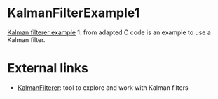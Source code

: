 # KalmanFilterExample1

[Kalman filterer example](https://github.com/richelbilderbeek/KalmanFilterExamples) 1: from adapted C code is an example to use a Kalman filter.

# External links

 * [KalmanFilterer](https://github.com/richelbilderbeek/KalmanFilterer): tool to explore and work with Kalman filters
